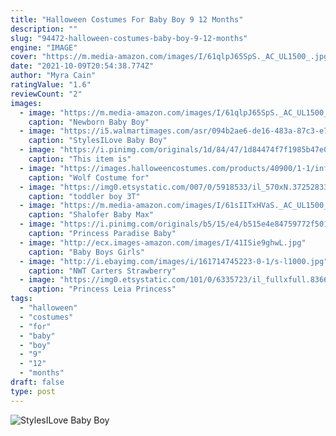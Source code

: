 ```yaml
---
title: "Halloween Costumes For Baby Boy 9 12 Months"
description: ""
slug: "94472-halloween-costumes-baby-boy-9-12-months"
engine: "IMAGE"
cover: "https://m.media-amazon.com/images/I/61qlpJ65SpS._AC_UL1500_.jpg"
date: "2021-10-09T20:54:38.774Z"
author: "Myra Cain"
ratingValue: "1.6"
reviewCount: "2"
images:
  - image: "https://m.media-amazon.com/images/I/61qlpJ65SpS._AC_UL1500_.jpg"
    caption: "Newborn Baby Boy"
  - image: "https://i5.walmartimages.com/asr/094b2ae6-de16-483a-87c3-e7a2c92ba36f_1.64bf023ffa9e8064727140e9d588c99a.jpeg"
    caption: "StylesILove Baby Boy"
  - image: "https://i.pinimg.com/originals/1d/84/47/1d84474f7f1985b47e06b0413b1d6714.jpg"
    caption: "This item is"
  - image: "https://images.halloweencostumes.com/products/40900/1-1/infant-wolf-costume.jpg"
    caption: "Wolf Costume for"
  - image: "https://img0.etsystatic.com/007/0/5918533/il_570xN.372528332_94ce.jpg"
    caption: "toddler boy 3T"
  - image: "https://m.media-amazon.com/images/I/61sIITxHVaS._AC_UL1500_.jpg"
    caption: "Shalofer Baby Max"
  - image: "https://i.pinimg.com/originals/b5/15/e4/b515e4e84759772f501d613582493324.jpg"
    caption: "Princess Paradise Baby"
  - image: "http://ecx.images-amazon.com/images/I/41ISie9ghwL.jpg"
    caption: "Baby Boys Girls"
  - image: "http://i.ebayimg.com/images/i/161714745223-0-1/s-l1000.jpg"
    caption: "NWT Carters Strawberry"
  - image: "https://img0.etsystatic.com/101/0/6335723/il_fullxfull.836648112_oeti.jpg"
    caption: "Princess Leia Princess"
tags:
  - "halloween"
  - "costumes"
  - "for"
  - "baby"
  - "boy"
  - "9"
  - "12"
  - "months"
draft: false
type: post
---
```



![StylesILove Baby Boy](https://i5.walmartimages.com/asr/094b2ae6-de16-483a-87c3-e7a2c92ba36f_1.64bf023ffa9e8064727140e9d588c99a.jpeg "StylesILove Baby Boy")


<!--inArticleAds-->

<!--galleryOne-->


<!--inArticleAds-->

<!--galleryTwo-->


<!--galleryThree-->

